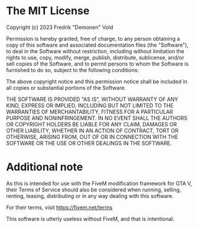 The MIT License
===============

Copyright (c) 2023 Fredrik "Demonen" Vold

Permission is hereby granted, free of charge, to any person obtaining a copy
of this software and associated documentation files (the "Software"), to deal
in the Software without restriction, including without limitation the rights
to use, copy, modify, merge, publish, distribute, sublicense, and/or sell
copies of the Software, and to permit persons to whom the Software is
furnished to do so, subject to the following conditions:

The above copyright notice and this permission notice shall be included in
all copies or substantial portions of the Software.

THE SOFTWARE IS PROVIDED "AS IS", WITHOUT WARRANTY OF ANY KIND, EXPRESS OR
IMPLIED, INCLUDING BUT NOT LIMITED TO THE WARRANTIES OF MERCHANTABILITY,
FITNESS FOR A PARTICULAR PURPOSE AND NONINFRINGEMENT. IN NO EVENT SHALL THE
AUTHORS OR COPYRIGHT HOLDERS BE LIABLE FOR ANY CLAIM, DAMAGES OR OTHER
LIABILITY, WHETHER IN AN ACTION OF CONTRACT, TORT OR OTHERWISE, ARISING FROM,
OUT OF OR IN CONNECTION WITH THE SOFTWARE OR THE USE OR OTHER DEALINGS IN
THE SOFTWARE.

Additional note
===============

As this is intended for use with the FiveM modification framework for GTA V,
their Terms of Service should also be considered when running, selling,
renting, leasing, distributing or in any way dealing with this software.

For their terms, visit https://fivem.net/terms

This software is utterly useless without FiveM, and that is intentional.
